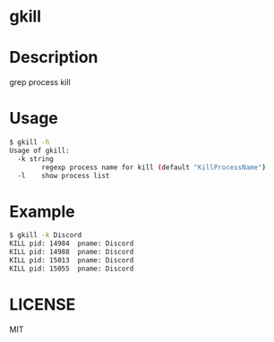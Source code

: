 gkill
========

# Description
grep process kill

# Usage

```bash
$ gkill -h
Usage of gkill:
  -k string
        regexp process name for kill (default "KillProcessName")
  -l    show process list
```

# Example

```bash
$ gkill -k Discord
KILL pid: 14984  pname: Discord
KILL pid: 14988  pname: Discord
KILL pid: 15013  pname: Discord
KILL pid: 15055  pname: Discord
```

# LICENSE
MIT

